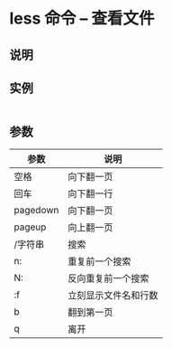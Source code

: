 # less 命令 – 查看文件

## 说明

## 实例

```bash

```

## 参数

| 参数     | 说明                 |
|----------|----------------------|
| 空格     | 向下翻一页           |
| 回车     | 向下翻一行           |
| pagedown | 向下翻一页           |
| pageup   | 向上翻一页           |
| /字符串  | 搜索                 |
| n:       | 重复前一个搜索       |
| N:       | 反向重复前一个搜索   |
| :f       | 立刻显示文件名和行数 |
| b        | 翻到第一页           |
| q        | 离开                 |

